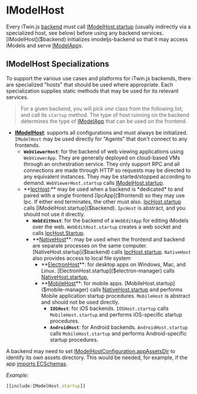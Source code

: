 # IModelHost

Every iTwin.js [backend](../Glossary.md#backend) must call [IModelHost.startup]($backend) (usually indirectly via a specialized host, see below) before using any backend services. [IModelHost]($backend) initializes imodeljs-backend so that it may access iModels and serve [IModelApp]($frontend)s.

## IModelHost Specializations

To support the various use cases and platforms for iTwin.js backends, there are specialized "hosts" that should be used where appropriate. Each specialization supplies static methods that may be used for its relevant services.

> For a given backend, you will pick *one* class from the following list, and call its `startup` method. The type of host running on the backend determines the type of [IModelApp](../frontend/IModelApp.md) that can be used on the frontend.

- **[IModelHost]($backend)**: supports all configurations and must always be initialized. `IModelHost` may be used directly for "Agents" that don't connect to any frontends.
  - **`WebViewerHost`**: for the backend of web viewing applications using `WebViewerApp`. They are generally deployed on cloud-based VMs through an orchestration service. They only support RPC and all connections are made through HTTP so requests may be directed to any equivalent instances. They may be started/stopped according to demand. `WebViewerHost.startup` calls [IModelHost.startup]($backend).
  - **[IpcHost]($backend):** may be used when a backend is *dedicated* to and paired with a single frontend [IpcApp]($frontend) so they may use Ipc. If either end terminates, the other must also. [IpcHost.startup]($backend) calls [IModelHost.startup]($backend). `IpcHost` is abstract, and you should not use it directly.
    - **`WebEditHost`**: for the backend of a `WebEditApp` for editing iModels over the web. `WebEditHost.startup` creates a web socket and calls [IpcHost.Startup]($backend).
    - **[NativeHost]($backend)**: may be used when the frontend and backend are separate processes on the same computer. [NativeHost.startup]($backend) calls [IpcHost.startup]($backend). `NativeHost` also provides access to local file system
      - **[ElectronHost]($electron-manager)**: for desktop apps on Windows, Mac, and Linux. [ElectronHost.startup]($electron-manager) calls [NativeHost.startup]($backend),
      - **[MobileHost]($mobile-manager)**: for mobile apps. [MobileHost.startup]($mobile-manager) calls [NativeHost.startup]($backend) and performs Mobile application startup procedures. `MobileHost` is abstract and should not be used directly.
        - **`IOSHost`**: for iOS backends. `IOSHost.startup` calls `MobileHost.startup` and performs iOS-specific startup procedures.
        - **`AndroidHost`**: for Android backends. `AndroidHost.startup` calls `MobileHost.startup` and performs Android-specific startup procedures.

A backend may need to set [IModelHostConfiguration.appAssetsDir]($backend) to identify its own assets directory. This would be needed, for example, if the app [imports ECSchemas](./SchemasAndElementsInTypeScript.md).

*Example:*

```ts
[[include:IModelHost.startup]]
```
